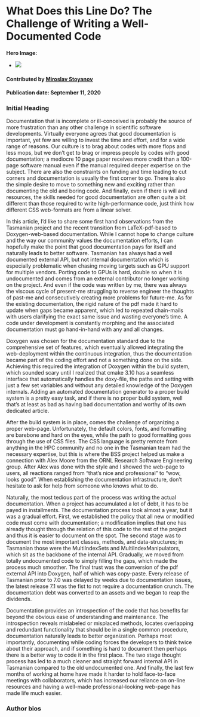 # What Does this Line Do? The Challenge of Writing a Well-Documented Code

**Hero Image:**

 - <img src='https://github.com/betterscientificsoftware/images/raw/master/Blog_0820_Peer_review.png' />

#### Contributed by [Miroslav Stoyanov](https://github.com/ "Miroslav Stoyanov GitHub Profile")

#### Publication date: September 11, 2020

### Initial Heading

Documentation that is incomplete or ill-conceived is probably the source of more
frustration than any other challenge in scientific software developments.
Virtually everyone agrees that good documentation is important, yet few are
willing to invest the time and effort, and for a wide range of reasons. Our
culture is to brag about codes with more flops and less mops, but we don’t get
to brag or impress people by codes with good documentation; a mediocre 10 page
paper receives more credit than a 100-page software manual even if the manual
required deeper expertise on the subject. There are also the constraints on
funding and time leading to cut corners and documentation is usually the first
corner to go. There is also the simple desire to move to something new and
exciting rather than documenting the old and boring code. And finally, even if
there is will and resources, the skills needed for good documentation are often
quite a bit different than those required to write high-performance code, just
think how different CSS web-formats are from a linear solver.

In this article, I’d like to share some first hand observations from the
Tasmanian project and the recent transition from LaTeX-pdf-based to
Doxygen-web-based documentation. While I cannot hope to change culture and the
way our community values the documentation efforts, I can hopefully make the
point that good documentation pays for itself and naturally leads to better
software. Tasmanian has always had a well documented external API, but not
internal documentation which is especially problematic when chasing moving
targets such as GPU support for multiple vendors. Porting code to GPUs is hard,
double so when it is undocumented and comes from an external contributor no
longer working on the project. And even if the code was written by me, there was
always the viscous cycle of present-me struggling to reverse engineer the
thoughts of past-me and consecutively creating more problems for future-me. As
for the existing documentation, the rigid nature of the pdf made it hard to
update when gaps became apparent, which led to repeated chain-mails with users
clarifying the exact same issue and wasting everyone’s time. A code under
development is constantly morphing and the associated documentation must go
hand-in-hand with any and all changes.

Doxygen was chosen for the documentation standard due to the comprehensive set
of features, which eventually allowed integrating the web-deployment within the
continuous integration, thus the documentation became part of the coding effort
and not a something done on the side. Achieving this required the integration of
Doxygen within the build system, which sounded scary until I realized that cmake
3.10 has a seamless interface that automatically handles the doxy-file, the
paths and setting with just a few set variables and without any detailed
knowledge of the Doxygen internals. Adding an automated documentation generator
to a proper build system is a pretty easy task, and if there is no proper build
system, well that’s at least as bad as having bad documentation and worthy of
its own dedicated article.

After the build system is in place, comes the challenge of organizing a proper
web-page. Unfortunately, the default colors, fonts, and formatting are barebone
and hard on the eyes, while the path to good formatting goes through the use of
CSS files. The CSS language is pretty remote from anything in the HPC community
and no one in the Tasmanian team had the necessary expertise, but this is where
the BSS project helped us make a connection with Alex Moore from the ORNL
Research Software Engineering group. After Alex was done with the style and I
showed the web-page to users, all reactions ranged from “that’s nice and
professional” to “wow, looks good”. When establishing the documentation
infrastructure, don’t hesitate to ask for help from someone who knows what to
do.

Naturally, the most tedious part of the process was writing the actual
documentation. When a project has accumulated a lot of debt, it has to be payed
in installments. The documentation process took almost a year, but it was a
gradual effort. First, we established the policy that all new or modified code
must come with documentation; a modification implies that one has already
thought through the relation of this code to the rest of the project and thus it
is easier to document on the spot. The second stage was to document the most
important classes, methods, and data-structures; in Tasmanian those were the
MultiIndexSets and MultiIndexManipulators, which sit as the backbone of the
internal API. Gradually, we moved from totally undocumented code to simply
filling the gaps, which made the process much smoother. The final trust was the
conversion of the pdf external API into Doxygen, half of which was copy-paste.
Every release of Tasmanian prior to 7.0 was delayed by weeks due to
documentation issues, the latest release 7.1 was the fist to not require a
documentation crunch. The documentation debt was converted to an assets and we
began to reap the dividends.

Documentation provides an introspection of the code that has benefits far beyond
the obvious ease of understanding and maintenance. The introspection reveals
mislabeled or misplaced methods, locates overlapping and redundant functionality
that should be in a single common procedure, documentation naturally leads to
better organization. Perhaps most importantly, documenting while coding forces
the developers to think twice about their approach, and if something is hard to
document then perhaps there is a better way to code it in the first place. The
two stage thought process has led to a much cleaner and straight forward
internal API in Tasmanian compared to the old undocumented one. And finally, the
last few months of working at home have made it harder to hold face-to-face
meetings with collaborators, which has increased our reliance on on-line
resources and having a well-made professional-looking web-page has made life
much easier.


### Author bios


<!---
Publish: preview
RSS update: 
Categories: Development
Topics: Documentation
Tags: bssw-blog-article
Level: 2
Prerequisites: default
Aggregate: none
--->